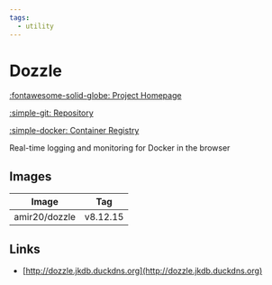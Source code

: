 ```yaml
---
tags:
  - utility
---
```

# Dozzle

[:fontawesome-solid-globe: Project Homepage](https://dozzle.dev/)

[:simple-git: Repository](https://github.com/amir20/dozzle)

[:simple-docker: Container Registry](https://hub.docker.com/r/amir20/dozzle)

Real-time logging and monitoring for Docker in the browser

## Images
| Image | Tag |
| --- | --- |
| amir20/dozzle | v8.12.15 |

## Links
- [http://dozzle.jkdb.duckdns.org](http://dozzle.jkdb.duckdns.org)

